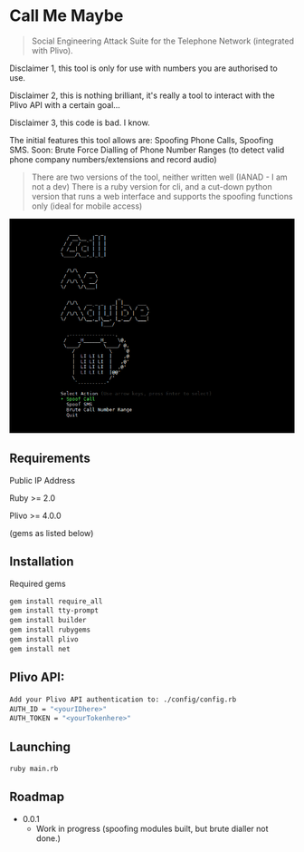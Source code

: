 # Call Me Maybe
> Social Engineering Attack Suite for the Telephone Network (integrated with Plivo).

Disclaimer 1, this tool is only for use with numbers you are authorised to use. 

Disclaimer 2, this is nothing brilliant, it's really a tool to interact with the Plivo API with a certain goal...

Disclaimer 3, this code is bad. I know.

The initial features this tool allows are: Spoofing Phone Calls, Spoofing SMS. Soon: Brute Force Dialling of Phone Number Ranges (to detect valid phone company numbers/extensions and record audio)

> There are two versions of the tool, neither written well (IANAD - I am not a dev)
> There is a ruby version for cli, and a cut-down python version that runs a web interface and supports the spoofing functions only (ideal for mobile access)

![](screenshot.jpg)

## Requirements

Public IP Address

Ruby >= 2.0

Plivo >= 4.0.0

(gems as listed below)

## Installation

Required gems

```sh
gem install require_all
gem install tty-prompt
gem install builder
gem install rubygems
gem install plivo
gem install net
```

## Plivo API:

```sh
Add your Plivo API authentication to: ./config/config.rb
AUTH_ID = "<yourIDhere>"
AUTH_TOKEN = "<yourTokenhere>"
```

## Launching 

```sh
ruby main.rb
```

## Roadmap

* 0.0.1
    * Work in progress (spoofing modules built, but brute dialler not done.)
